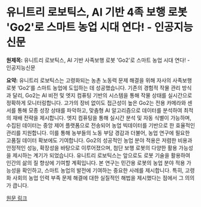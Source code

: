 # 유니트리 로보틱스, AI 기반 4족 보행 로봇 'Go2'로 스마트 농업 시대 연다! - 인공지능신문

**원제목:** 유니트리 로보틱스, AI 기반 사족보행 로봇 'Go2'로 스마트 농업 시대 연다! - 인공지능신문

**요약:** 유니트리 로보틱스는 고령화되는 농촌 노동력 문제 해결을 위해 자사의 사족보행 로봇 ‘Go2’를 스마트 농업에 도입하는 데 성공했습니다.  기존의 경험적 작물 관리 방식과 달리, Go2는 AI 비전 및 엣지 컴퓨팅 기반의 시스템을 통해 작물 상태를 실시간으로 정확하게 모니터링합니다.  고가의 장비 없이도 접근성이 높은 Go2는 전용 카메라와 센서를 통해 모종 성장 상태를 파악하고, 맞춤형 AI 알고리즘으로 데이터를 분석하여 최적의 재배 전략을 제시합니다.  엣지 컴퓨팅을 통해 실시간 분석 및 자동 식별이 가능하며, 수집된 데이터는 중앙 제어 플랫폼으로 전송되어 농업 빅데이터를 기반으로 한 효율적인 관리를 지원합니다.  이를 통해 농부들의 노동 부담 경감과 더불어, 농업 연구에 필요한 고품질 데이터 확보에도 기여합니다.  Go2의 성공적인 농업 분야 적용은 저렴한 비용과 안정적인 성능, 확장성을 바탕으로 이루어졌으며,  첨단 보행 로봇의 다양한 활용 가능성을 제시하는 계기가 되었습니다.  유니트리 로보틱스는 앞으로도 로봇 기술을 활용하여 인간의 삶의 질 향상에 기여할 계획입니다.  본 연구는 민간용 로봇의 농업 분야 적용 가능성을 확인하고, 스마트 농업의 발전에 기여하는 중요한 사례를 제시합니다.  특히, 고령화 사회의 농업 인력 부족 문제 해결에 대한 실질적인 해법을 제시했다는 점에서 그 의의가 큽니다.

[원문 링크](https://www.aitimes.kr/news/articleView.html?idxno=35810)

